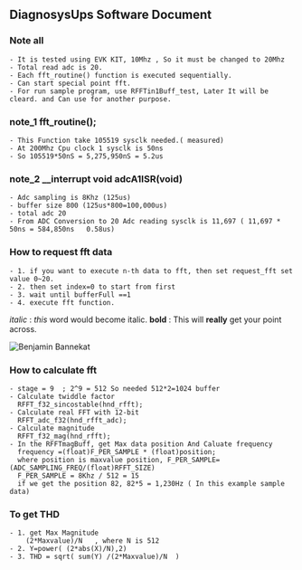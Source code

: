 ## DiagnosysUps Software Document

### Note all 
    - It is tested using EVK KIT, 10Mhz , So it must be changed to 20Mhz 
    - Total read adc is 20.
    - Each fft_routine() function is executed sequentially. 
    - Can start special point fft. 
    - For run sample program, use RFFTin1Buff_test, Later It will be cleard. and Can use for another purpose.
### note_1 fft_routine();
	- This Function take 105519 sysclk needed.( measured)
    - At 200Mhz Cpu clock 1 sysclk is 50ns 
    - So 105519*50nS = 5,275,950nS = 5.2us

### note_2 __interrupt void adcA1ISR(void)  
	- Adc sampling is 8Khz (125us)
	- buffer size 800 (125us*800=100,000us)
	- total adc 20
	- From ADC Conversion to 20 Adc reading sysclk is 11,697 ( 11,697 * 50ns = 584,850ns   0.58us) 

### How to request fft data
	- 1. if you want to execute n-th data to fft, then set request_fft set value 0~20.
	- 2. then set index=0 to start from first 
	- 3. wait until bufferFull ==1
	- 4. execute fft function.


_italic_  : _this_ word would become italic. 
**bold**  : This will **really** get your point across.


![Benjamin Bannekat](https://upload.wikimedia.org/wikipedia/commons/5/56/Tiger.50.jpg)

### How to calculate fft
	- stage = 9  ; 2^9 = 512 So needed 512*2=1024 buffer
    - Calculate twiddle factor
      RFFT_f32_sincostable(hnd_rfft);        
	- Calculate real FFT with 12-bit
      RFFT_adc_f32(hnd_rfft_adc);
    - Calculate magnitude 
      RFFT_f32_mag(hnd_rfft);             
    - In the RFFTmagBuff, get Max data position And Caluate frequency
      frequency =(float)F_PER_SAMPLE * (float)position;
      where position is maxvalue position, F_PER_SAMPLE=(ADC_SAMPLING_FREQ/(float)RFFT_SIZE) 
      F_PER_SAMPLE = 8Khz / 512 = 15
      if we get the position 82, 82*5 = 1,230Hz ( In this example sample data)
### To get THD 
	- 1. get Max Magnitude
		(2*Maxvalue)/N   , where N is 512
	- 2. Y=power( (2*abs(X)/N),2)  
	- 3. THD = sqrt( sum(Y) /(2*Maxvalue)/N  )

